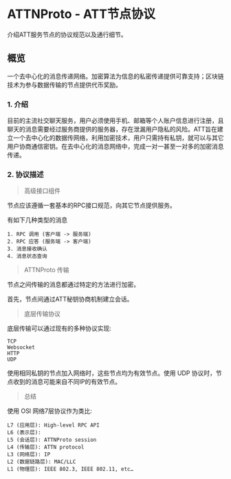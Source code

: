 # ATTNProto - ATT节点协议

介绍ATT服务节点的协议规范以及通行细节。

## 概览

一个去中心化的消息传递网络。加密算法为信息的私密传递提供可靠支持；区块链技术为参与数据传输的节点提供代币奖励。

### 1. 介绍

目前的主流社交聊天服务，用户必须使用手机、邮箱等个人账户信息进行注册，且聊天的消息需要经过服务商提供的服务器，存在泄漏用户隐私的风险。ATT旨在建立一个去中心化的数据传网络，利用加密技术，用户只需持有私钥，就可以与其它用户协商通信密钥。在去中心化的消息网络中，完成一对一甚至一对多的加密消息传递。

### 2. 协议描述


> 高级接口组件

节点应该遵循一套基本的RPC接口规范，向其它节点提供服务。

有如下几种类型的消息

    1. RPC 调用 (客户端 -> 服务端)
    2. RPC 应答 (服务端 -> 客户端)
    3. 消息接收确认
    4. 消息状态查询

> ATTNProto 传输

节点之间传输的消息都通过特定的方法进行加密。

首先，节点间通过ATT秘钥协商机制建立会话。

> 底层传输协议

底层传输可以通过现有的多种协议实现:

    TCP
    Websocket
    HTTP
    UDP

使用相同私钥的节点加入网络时，这些节点均为有效节点。使用 UDP 协议时，节点收到的消息可能来自不同IP的有效节点。

> 总结

使用 OSI 网络7层协议作为类比:

    L7 (应用层): High-level RPC API
    L6 (表示层): 
    L5 (会话层): ATTNProto session
    L4 (传输层): ATTN protocol
    L3 (网络层): IP
    L2 (数据链路层): MAC/LLC
    L1 (物理层): IEEE 802.3, IEEE 802.11, etc…

